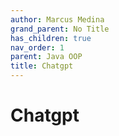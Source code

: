 ```yaml
---
author: Marcus Medina
grand_parent: No Title
has_children: true
nav_order: 1
parent: Java OOP
title: Chatgpt
---
```

# Chatgpt
